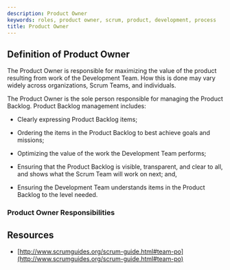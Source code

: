 ```yaml
---
description: Product Owner
keywords: roles, product owner, scrum, product, development, process
title: Product Owner
---
```


## Definition of Product Owner

The Product Owner is responsible for maximizing the value of the product resulting from work of the Development Team. How this is done may vary widely across organizations, Scrum Teams, and individuals.

The Product Owner is the sole person responsible for managing the Product Backlog. Product Backlog management includes:

- Clearly expressing Product Backlog items;

- Ordering the items in the Product Backlog to best achieve goals and missions;

- Optimizing the value of the work the Development Team performs;

- Ensuring that the Product Backlog is visible, transparent, and clear to all, and shows what the Scrum Team will work on next; and,

- Ensuring the Development Team understands items in the Product Backlog to the level needed.

### Product Owner Responsibilities

## Resources

- [http://www.scrumguides.org/scrum-guide.html#team-po](http://www.scrumguides.org/scrum-guide.html#team-po)
